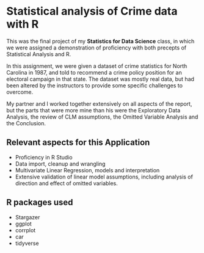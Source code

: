 # Statistical analysis of Crime data with R
This was the final project of my **Statistics for Data Science** class, in which we were assigned a demonstration of proficiency with both precepts of Statistical Analysis and R.

In this assignment, we were given a dataset of crime statistics for North Carolina in 1987, and told to recommend a crime policy position for an electoral campaign in that state.  The dataset was mostly real data, but had been altered by the instructors to provide some specific challenges to overcome.

My partner and I worked together extensively on all aspects of the report, but the parts that were more mine than his were the Exploratory Data Analysis, the review of CLM assumptions, the Omitted Variable Analysis and the Conclusion.

## Relevant aspects for this Application
- Proficiency in R Studio
- Data import, cleanup and wrangling
- Multivariate Linear Regression, models and interpretation
- Extensive validation of linear model assumptions, including analysis of direction and effect of omitted variables.

## R packages used
- Stargazer
- ggplot
- corrplot
- car
- tidyverse
